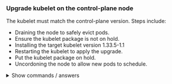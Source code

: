 ### Upgrade kubelet on the control-plane node

The kubelet must match the control-plane version. Steps include:

- Draining the node to safely evict pods.
- Ensure the kubelet package is not on hold.
- Installing the target kubelet version 1.33.5-1.1
- Restarting the kubelet to apply the upgrade.
- Put the kubelet package on hold.
- Uncordoning the node to allow new pods to schedule.

<details>
<summary>Show commands / answers</summary>
<p>

```bash
# Drain the control-plane node
kubectl drain control-plane --ignore-daemonsets

# Upgrade kubelet
sudo apt-mark unhold kubelet
sudo apt install -y kubelet=1.33.5-1.1
sudo systemctl daemon-reexec
sudo systemctl daemon-reload
sudo systemctl restart kubelet

# Lock the kubeadm package
sudo apt-mark hold kubelet

# Uncordon the node after upgrade
kubectl uncordon control-plane
```

</p>
</details>
